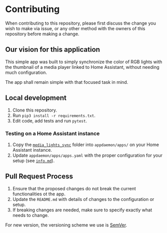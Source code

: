 # Contributing

When contributing to this repository, please first discuss the change you wish to make via issue,
or any other method with the owners of this repository before making a change.

## Our vision for this application

This simple app was built to simply synchronize the color of RGB lights with the thumbnail of a media player linked to Home Assistant, without needing much configuration.

The app shall remain simple with that focused task in mind.

## Local development

1. Clone this repository.
1. Run `pip3 install -r requirements.txt`.
1. Edit code, add tests and run `pytest`.

### Testing on a Home Assistant instance

1. Copy the [`media_lights_sync`](./apps) folder into `appdaemon/apps/` on your Home Assistant instance.
1. Update `appdaemon/apps/apps.yaml` with the proper configuration for your setup (see [`info.md`](./info.md)).

## Pull Request Process

1. Ensure that the proposed changes do not break the current functionalities ot the app.
1. Update the `README.md` with details of changes to the configuration or setup.
1. If breaking changes are needed, make sure to specify exactly what needs to change.

For new version, the versioning scheme we use is [SemVer](http://semver.org/).
